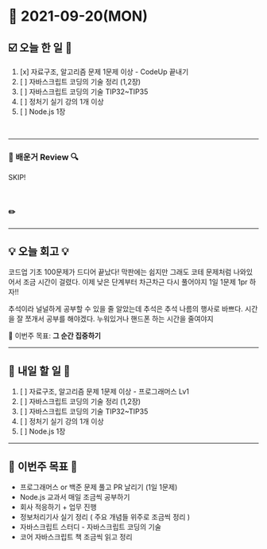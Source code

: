 # 📆 2021-09-20(MON)
## ☑️ 오늘 한 일 📑
1. [x] 자료구조, 알고리즘 문제 1문제 이상 - CodeUp 끝내기
2. [ ] 자바스크립트 코딩의 기술 정리 (1,2장)
3. [ ] 자바스크립트 코딩의 기술 TIP32~TIP35
4. [ ] 정처기 실기 강의 1개 이상 
5. [ ] Node.js 1장 
<br>

***

### 📌️ 배운거 Review 🔍️
SKIP!

<br>

####   ✏️

***

## 💡 오늘 회고  💡

코드업 기초 100문제가 드디어 끝났다! 막판에는 쉽지만 그래도 코테 문제처럼 나와있어서 조금 시간이 걸렸다. 
이제 낮은 단계부터 차근차근 다시 풀어야지 1일 1문제 1pr 하자!!

추석이라 널널하게 공부할 수 있을 줄 알았는데 추석은 추석 나름의 행사로 바쁘다. 
시간을 잘 쪼개서 공부를 해야겠다. 누워있거나 핸드폰 하는 시간을 줄여야지



 🎯 이번주 목표: **그 순간 집중하기** 

***

## 🎯 내일 할 일 🎯
1. [ ] 자료구조, 알고리즘 문제 1문제 이상 - 프로그래머스 Lv1
2. [ ] 자바스크립트 코딩의 기술 정리 (1,2장)
3. [ ] 자바스크립트 코딩의 기술 TIP32~TIP35
4. [ ] 정처기 실기 강의 1개 이상 
5. [ ] Node.js 1장 


***

## 🏁 이번주 목표 🏁
- 프로그래머스 or 백준 문제 풀고 PR 날리기 (1일 1문제)
- Node.js 교과서 매일 조금씩 공부하기
- 회사 적응하기 + 업무 진행
- 정보처리기사 실기 정리 ( 주요 개념들 위주로 조금씩 정리 )
- 자바스크립트 스터디 - 자바스크립트 코딩의 기술
- 코어 자바스크립트 책 조금씩 읽고 정리
